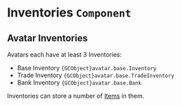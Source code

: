 # Inventories `Component`

## Avatar Inventories

Avatars each have at least 3 Inventories:
* Base Inventory `{GCObject}avatar.base.Inventory`
* Trade Inventory `{GCObject}avatar.base.TradeInventory`
* Bank Inventory `{GCObject}avatar.base.Bank`

Inventories can store a number of [Items](./Items.md) in them. 